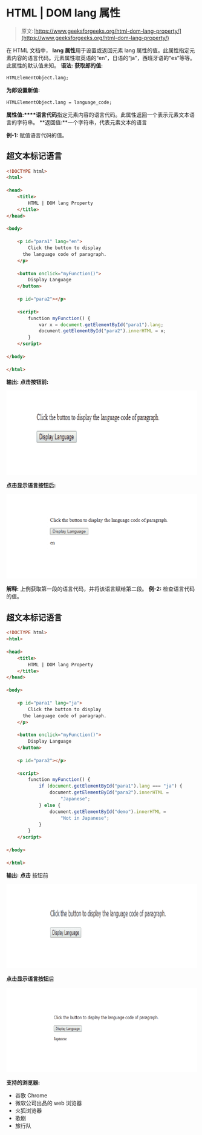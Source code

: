 # HTML | DOM lang 属性

> 原文:[https://www.geeksforgeeks.org/html-dom-lang-property/](https://www.geeksforgeeks.org/html-dom-lang-property/)

在 HTML 文档中， **lang 属性**用于设置或返回元素 lang 属性的值。此属性指定元素内容的语言代码。元素属性取英语的“en”，日语的“ja”，西班牙语的“es”等等。此属性的默认值未知。
**语法:**
**获取郎的值:**

```html
HTMLElementObject.lang;
```

**为郎设置新值:**

```html
HTMLElementObject.lang = language_code;
```

**属性值:****语言代码**指定元素内容的语言代码。此属性返回一个表示元素文本语言的字符串。
**返回值:**一个字符串，代表元素文本的语言

**例-1:** 赋值语言代码的值。

## 超文本标记语言

```html
<!DOCTYPE html>
<html>

<head>
    <title>
        HTML | DOM lang Property
    </title>
</head>

<body>

    <p id="para1" lang="en">
        Click the button to display
      the language code of paragraph.
    </p>

    <button onclick="myFunction()">
        Display Language
    </button>

    <p id="para2"></p>

    <script>
        function myFunction() {
            var x = document.getElementById("para1").lang;
            document.getElementById("para2").innerHTML = x;
        }
    </script>

</body>

</html>
```

**输出:**
**点击按钮前:**

![](img/09dc3768831542c8f86fe7dcb3ce81a2.png)

**点击显示语言按钮后:**

![](img/0464bc38f7afe43e851579732fb6a57b.png)

**解释:**
上例获取第一段的语言代码，并将该语言赋给第二段。
**例-2:** 检查语言代码的值。

## 超文本标记语言

```html
<!DOCTYPE html>
<html>

<head>
    <title>
        HTML | DOM lang Property
    </title>
</head>

<body>

    <p id="para1" lang="ja">
        Click the button to display
      the language code of paragraph.
    </p>

    <button onclick="myFunction()">
        Display Language
    </button>

    <p id="para2"></p>

    <script>
        function myFunction() {
            if (document.getElementById("para1").lang === "ja") {
                document.getElementById("para2").innerHTML =
                    "Japanese";
            } else {
                document.getElementById("demo").innerHTML =
                    "Not in Japanese";
            }
        }
    </script>

</body>

</html>
```

**输出:**
**点击**
按钮前

![](img/e0077809b75a10699d45b2d2f893fccd.png)

**点击显示语言按钮**后

![](img/e1e3ef78814707836dcdec0701b413c7.png)

**支持的浏览器:**

*   谷歌 Chrome
*   微软公司出品的 web 浏览器
*   火狐浏览器
*   歌剧
*   旅行队